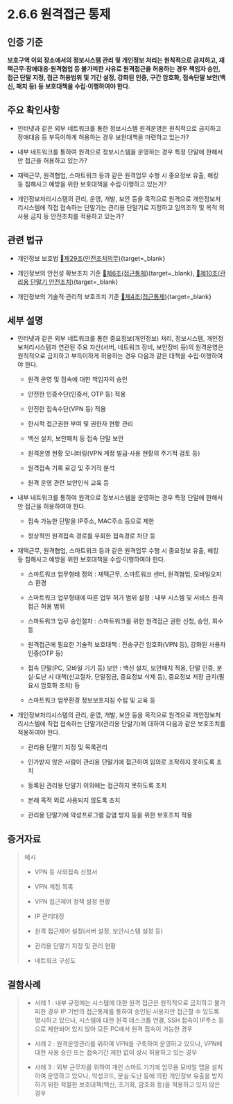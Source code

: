 # 2.6.6 원격접근 통제

## 인증 기준

**보호구역 이외 장소에서의 정보시스템 관리 및 개인정보 처리는 원칙적으로 금지하고, 재택근무·장애대응·원격협업 등 불가피한 사유로 원격접근을 허용하는 경우 책임자 승인, 접근 단말 지정, 접근 허용범위 및 기간 설정, 강화된 인증, 구간 암호화, 접속단말 보안(백신, 패치 등) 등 보호대책을 수립·이행하여야 한다.**

## 주요 확인사항

- 인터넷과 같은 외부 네트워크를 통한 정보시스템 원격운영은 원칙적으로 금지하고 장애대응 등 부득이하게 허용하는 경우 보완대책을 마련하고 있는가?

- 내부 네트워크를 통하여 원격으로 정보시스템을 운영하는 경우 특정 단말에 한해서만 접근을 허용하고 있는가?

- 재택근무, 원격협업, 스마트워크 등과 같은 원격업무 수행 시 중요정보 유출, 해킹 등 침해사고 예방을 위한 보호대책을 수립·이행하고 있는가?

- 개인정보처리시스템의 관리, 운영, 개발, 보안 등을 목적으로 원격으로 개인정보처리시스템에 직접 접속하는 단말기는 관리용 단말기로 지정하고 임의조작 및 목적 외 사용 금지 등 안전조치를 적용하고 있는가?

## 관련 법규

- 개인정보 보호법 [🔗제29조(안전조치의무)](https://www.law.go.kr/법령/개인정보보호법/제29조 "새 창에서 열기"){target=_blank}

- 개인정보의 안전성 확보조치 기준 [🔗제6조(접근통제)](https://www.law.go.kr/행정규칙/(개인정보보호위원회)개인정보의안전성확보조치기준/제6조 "새 창에서 열기"){target=_blank}, [🔗제10조(관리용 단말기 안전조치)](https://www.law.go.kr/행정규칙/(개인정보보호위원회)개인정보의안전성확보조치기준/제10조 "새 창에서 열기"){target=_blank}

- 개인정보의 기술적·관리적 보호조치 기준 [🔗제4조(접근통제)](https://www.law.go.kr/행정규칙/(개인정보보호위원회)개인정보의기술적·관리적보호조치기준/제4조 "새 창에서 열기"){target=_blank}

## 세부 설명

- 인터넷과 같은 외부 네트워크를 통한 중요정보(개인정보) 처리, 정보시스템, 개인정보처리시스템과 연관된 주요 자산(서버, 네트워크 장비, 보안장비 등)의 원격운영은 원칙적으로 금지하고 부득이하게 허용하는 경우 다음과 같은 대책을 수립·이행하여야 한다.

    - 원격 운영 및 접속에 대한 책임자의 승인

    - 안전한 인증수단(인증서, OTP 등) 적용

    - 안전한 접속수단(VPN 등) 적용

    - 한시적 접근권한 부여 및 권한자 현황 관리

    - 백신 설치, 보안패치 등 접속 단말 보안

    - 원격운영 현황 모니터링(VPN 계정 발급·사용 현황의 주기적 검토 등)

    - 원격접속 기록 로깅 및 주기적 분석

    - 원격 운영 관련 보안인식 교육 등

- 내부 네트워크를 통하여 원격으로 정보시스템을 운영하는 경우 특정 단말에 한해서만 접근을 허용하여야 한다.

    - 접속 가능한 단말을 IP주소, MAC주소 등으로 제한

    - 정상적인 원격접속 경로를 우회한 접속경로 차단 등

- 재택근무, 원격협업, 스마트워크 등과 같은 원격업무 수행 시 중요정보 유출, 해킹 등 침해사고 예방을 위한 보호대책을 수립·이행하여야 한다.

    - 스마트워크 업무형태 정의 : 재택근무, 스마트워크 센터, 원격협업, 모바일오피스 환경

    - 스마트워크 업무형태에 따른 업무 허가 범위 설정 : 내부 시스템 및 서비스 원격접근 허용 범위

    - 스마트워크 업무 승인절차 : 스마트워크를 위한 원격접근 권한 신청, 승인, 회수 등

    - 원격접근에 필요한 기술적 보호대책 : 전송구간 암호화(VPN 등), 강화된 사용자 인증(OTP 등)

    - 접속 단말(PC, 모바일 기기 등) 보안 : 백신 설치, 보안패치 적용, 단말 인증, 분실·도난 시 대책(신고절차, 단말잠금, 중요정보 삭제 등), 중요정보 저장 금지(필요시 암호화 조치) 등

    - 스마트워크 업무환경 정보보호지침 수립 및 교육 등

- 개인정보처리시스템의 관리, 운영, 개발, 보안 등을 목적으로 원격으로 개인정보처리시스템에 직접 접속하는 단말기(관리용 단말기)에 대하여 다음과 같은 보호조치를 적용하여야 한다.

    - 관리용 단말기 지정 및 목록관리

    - 인가받지 않은 사람이 관리용 단말기에 접근하여 임의로 조작하지 못하도록 조치

    - 등록된 관리용 단말기 이외에는 접근하지 못하도록 조치

    - 본래 목적 외로 사용되지 않도록 조치

    - 관리용 단말기에 악성프로그램 감염 방지 등을 위한 보호조치 적용

## 증거자료

> 예시
>
> - VPN 등 사외접속 신청서
>
> - VPN 계정 목록
>
> - VPN 접근제어 정책 설정 현황
>
> - IP 관리대장
>
> - 원격 접근제어 설정(서버 설정, 보안시스템 설정 등)
>
> - 관리용 단말기 지정 및 관리 현황
>
> - 네트워크 구성도

## 결함사례

> - 사례 1 : 내부 규정에는 시스템에 대한 원격 접근은 원칙적으로 금지하고 불가피한 경우 IP 기반의 접근통제를 통하여 승인된 사용자만 접근할 수 있도록 명시하고 있으나, 시스템에 대한 원격 데스크톱 연결, SSH 접속이 IP주소 등으로 제한되어 있지 않아 모든 PC에서 원격 접속이 가능한 경우
>
> - 사례 2 : 원격운영관리를 위하여 VPN을 구축하여 운영하고 있으나, VPN에 대한 사용 승인 또는 접속기간 제한 없이 상시 허용하고 있는 경우
>
> - 사례 3 : 외부 근무자를 위하여 개인 스마트 기기에 업무용 모바일 앱을 설치하여 운영하고 있으나, 악성코드, 분실·도난 등에 의한 개인정보 유출을 방지하기 위한 적절한 보호대책(백신, 초기화, 암호화 등)을 적용하고 있지 않은 경우
